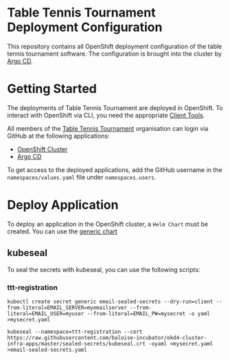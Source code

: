 # Table Tennis Tournament Deployment Configuration
This repository contains all OpenShift deployment configuration of the table tennis tournament software. The configuration is brought into the cluster by  [Argo CD](https://argoproj.github.io/argo-cd/). 

# Getting Started
The deployments of Table Tennis Tournament are deployed in OpenShift. To interact with OpenShift via CLI, you need the appropriate [Client Tools](https://www.okd.io/download.html).

All members of the [Table Tennis Tournament](https://github.com/orgs/table-tennis-tournament/people) organisation can login via GitHub at the following applications:

* [OpenShift Cluster](https://console.baloise.dev)
* [Argo CD](https://argocd.baloise.dev)

To get access to the deployed applications, add the GitHub username in the `namespaces/values.yaml` file under `namespaces.users`. 

# Deploy Application
To deploy an application in the OpenShift cluster, a `Helm Chart` must be created. You can use the [generic chart](https://github.com/baloise-incubator/generic-chart)

## kubeseal
To seal the secrets with kubeseal, you can use the following scripts:
### ttt-registration
```
kubectl create secret generic email-sealed-secrets --dry-run=client --from-literal=EMAIL_SERVER=myemailserver --from-literal=EMAIL_USER=myuser --from-literal=EMAIL_PW=mysecret -o yaml >mysecret.yaml

```
```
kubeseal --namespace=ttt-registration --cert https://raw.githubusercontent.com/baloise-incubator/okd4-cluster-infra-apps/master/sealed-secrets/kubeseal.crt -oyaml <mysecret.yaml >email-sealed-secrets.yaml 
```
